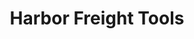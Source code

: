 ---
title: "Harbor Freight Tools"
url: /mombasa/harbor-freight-tools-zanzibar-road/
shop: hardware
---